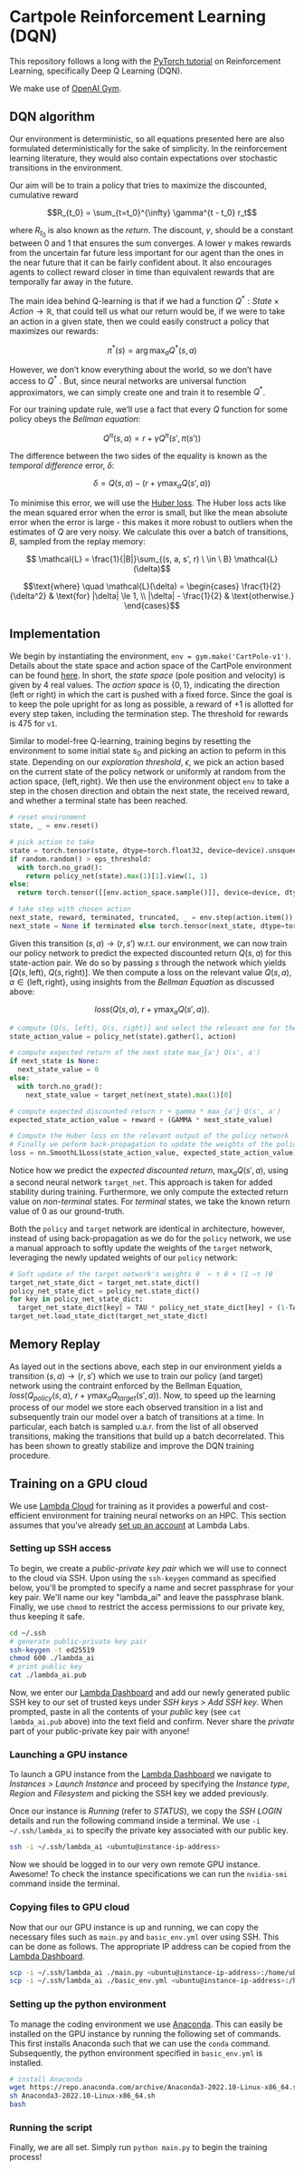 # Cartpole Reinforcement Learning (DQN)

This repository follows a long with the [PyTorch tutorial](https://pytorch.org/tutorials/intermediate/reinforcement_q_learning.html) on Reinforcement Learning, specifically Deep Q Learning (DQN).

We make use of [OpenAI Gym](https://gymnasium.farama.org/).

## DQN algorithm

Our environment is deterministic, so all equations presented here are also formulated deterministically for the sake of simplicity. In the reinforcement learning literature, they would also contain expectations over stochastic transitions in the environment.

Our aim will be to train a policy that tries to maximize the discounted, cumulative reward 

$$R_{t_0} = \sum_{t=t_0}^{\infty} \gamma^{t - t_0} r_t$$

where $R_{t_0}$ is also known as the *return*. The discount, $\gamma$, should be a constant between $0$ and $1$ that ensures the sum converges. A lower $\gamma$ makes rewards from the uncertain far future less important for our agent than the ones in the near future that it can be fairly confident about. It also encourages agents to collect reward closer in time than equivalent rewards that are temporally far away in the future.

The main idea behind Q-learning is that if we had a function $Q^*: State \times Action \rightarrow \mathbb{R}$, that could tell us what our return would be, if we were to take an action in a given state, then we could easily construct a policy that maximizes our rewards: 

$$\pi^*(s) = \arg\max_a Q^{\ast}(s, a)$$

However, we don’t know everything about the world, so we don’t have access to $Q^{\ast}$ . But, since neural networks are universal function approximators, we can simply create one and train it to resemble $Q^{\ast}$.

For our training update rule, we’ll use a fact that every $Q$ function for some policy obeys the *Bellman equation*:

$$Q^{\pi}(s, a) = r + \gamma Q^{\pi}(s', \pi(s'))$$

The difference between the two sides of the equality is known as the *temporal difference* error, $\delta$:

$$\delta = Q(s, a) - (r + \gamma \max_a Q(s', a))$$

To minimise this error, we will use the [Huber loss](https://en.wikipedia.org/wiki/Huber_loss). The Huber loss acts like the mean squared error when the error is small, but like the mean absolute error when the error is large - this makes it more robust to outliers when the estimates of $Q$ are very noisy. We calculate this over a batch of transitions, $B$, sampled from the replay memory:

$$
\mathcal{L} = \frac{1}{|B|}\sum_{(s, a, s', r) \ \in \ B} \mathcal{L}(\delta)$$

$$\text{where} \quad \mathcal{L}(\delta) = 
\begin{cases} 
  \frac{1}{2}{\delta^2} & \text{for} |\delta| \le 1, \\ 
  |\delta| - \frac{1}{2} & \text{otherwise.} 
\end{cases}
​$$


## Implementation

We begin by instantiating the environment, `env = gym.make('CartPole-v1')`. Details about the state space and action space of the CartPole environment can be found [here](https://gymnasium.farama.org/environments/classic_control/cart_pole/). In short, the *state space* (pole position and velocity) is given by 4 real values. The *action space* is $\{0, 1\}$, indicating the direction (left or right) in which the cart is pushed with a fixed force. Since the goal is to keep the pole upright for as long as possible, a reward of $+1$ is allotted for every step taken, including the termination step. The threshold for rewards is $475$ for `v1`.

Similar to model-free Q-learning, training begins by resetting the environment to some initial state $s_0$ and picking an action to peform in this state. Depending on our *exploration threshold*, $\epsilon$, we pick an action based on the current state of the policy network or uniformly at random from the action space, $\{\text{left}, \text{right}\}$. We then use the environment object `env` to take a step in the chosen direction and obtain the next state, the received reward, and whether a terminal state has been reached.

```python
# reset environment
state, _ = env.reset()

# pick action to take
state = torch.tensor(state, dtype=torch.float32, device=device).unsqueeze(0)
if random.random() > eps_threshold:
  with torch.no_grad():
    return policy_net(state).max(1)[1].view(1, 1)
else:
  return torch.tensor([[env.action_space.sample()]], device=device, dtype=torch.long)

# take step with chosen action
next_state, reward, terminated, truncated, _ = env.step(action.item())
next_state = None if terminated else torch.tensor(next_state, dtype=torch.float32, device=device).unsqueeze(0)
```

Given this transition $(s, a) \to (r, s')$ w.r.t. our environment, we can now train our policy network to predict the expected discounted return $Q(s, a)$ for this state-action pair. We do so by passing $s$ through the network which yields $[Q(s, \text{left})$, $Q(s, \text{right})]$. We then compute a loss on the relevant value $Q(s, a)$, $a \in \{\text{left}, \text{right}\}$, using insights from the *Bellman Equation* as discussed above:

$$loss(Q(s, a), \ r + \gamma \max_a Q(s', a)).$$

```python
# compute [Q(s, left), Q(s, right)] and select the relevant one for the performed action
state_action_value = policy_net(state).gather(1, action)

# compute expected return of the next state max_{a'} Q(s', a')
if next_state is None:
  next_state_value = 0
else:
  with torch.no_grad():
    next_state_value = target_net(next_state).max(1)[0]

# compute expected discounted return r + gamma * max_{a'} Q(s', a')
expected_state_action_value = reward + (GAMMA * next_state_value)

# Compute the Huber loss on the relevant output of the policy network
# Finally we peform back-propagation to update the weights of the policy_net (omitted here)
loss = nn.SmoothL1Loss(state_action_value, expected_state_action_value)

```

Notice how we predict the *expected discounted return*, $\max_a Q(s', a)$, using a second neural network `target_net`. This approach is taken for added stability during training. Furthermore, we only compute the extected return value on *non-terminal* states. For *terminal* states, we take the known return value of $0$ as our ground-truth.

Both the `policy` and `target` network are identical in architecture, however, instead of using back-propagation as we do for the `policy` network, we use a manual approach to softly update the weights of the `target` network, leveraging the newly updated weights of our `policy` network:

```python
# Soft update of the target network's weights θ′ ← τ θ + (1 −τ )θ′
target_net_state_dict = target_net.state_dict()
policy_net_state_dict = policy_net.state_dict()
for key in policy_net_state_dict:
  target_net_state_dict[key] = TAU * policy_net_state_dict[key] + (1-TAU) * target_net_state_dict[key]
target_net.load_state_dict(target_net_state_dict)
```

## Memory Replay

As layed out in the sections above, each step in our environment yields a transition $(s, a) \to (r, s')$ which we use to train our policy (and target) network using the contraint enforced by the Bellman Equation, $loss(Q_{policy}(s, a), \ r + \gamma \max_a Q_{target}(s', a))$. Now, to speed up the learning process of our model we store each observed transition in a list and subsequently train our model over a batch of transitions at a time. In particular, each batch is sampled u.a.r. from the list of all observed transitions, making the transitions that build up a batch decorrelated. This has been shown to greatly stabilize and improve the DQN training procedure.

## Training on a GPU cloud

We use [Lambda Cloud](https://lambdalabs.com/service/gpu-cloud) for training as it provides a powerful and cost-efficient environment for training neural networks on an HPC. This section assumes that you've already [set up an account](https://cloud.lambdalabs.com/sign-up) at Lambda Labs. 

### Setting up SSH access

To begin, we create a *public-private key pair* which we will use to connect to the cloud via SSH. Upon using the `ssh-keygen` command as specified below, you'll be prompted to specify a name and secret passphrase for your key pair. We'll name our key "lambda_ai" and leave the passphrase blank. Finally, we use `chmod` to restrict the access permissions to our private key, thus keeping it safe.

```bash
cd ~/.ssh
# generate public-private key pair
ssh-keygen -t ed25519
chmod 600 ./lambda_ai
# print public key 
cat ./lambda_ai.pub
```

Now, we enter our [Lambda Dashboard](https://cloud.lambdalabs.com/instances) and add our newly generated public SSH key to our set of trusted keys under *SSH keys > Add SSH key*. When prompted, paste in all the contents of your *public* key (see `cat lambda_ai.pub` above) into the text field and confirm. Never share the *private* part of your public-private key pair with anyone!


### Launching a GPU instance

To launch a GPU instance from the [Lambda Dashboard](https://cloud.lambdalabs.com/instances) we navigate to *Instances > Launch Instance* and proceed by specifying the *Instance type*, *Region* and *Filesystem* and picking the SSH key we added previously.

Once our instance is *Running* (refer to *STATUS*), we copy the *SSH LOGIN* details and run the following command inside a terminal. We use `-i ~/.ssh/lambda_ai` to specify the private key associated with our public key.

```bash
ssh -i ~/.ssh/lambda_ai <ubuntu@instance-ip-address>
```

Now we should be logged in to our very own remote GPU instance. Awesome! To check the instance specifications we can run the `nvidia-smi` command inside the terminal.


### Copying files to GPU cloud

Now that our our GPU instance is up and running, we can copy the necessary files such as `main.py` and `basic_env.yml` over using SSH. This can be done as follows. The appropriate IP address can be copied from the [Lambda Dashboard](https://cloud.lambdalabs.com/instances).

```bash
scp -i ~/.ssh/lambda_ai ./main.py <ubuntu@instance-ip-address>:/home/ubuntu
scp -i ~/.ssh/lambda_ai ./basic_env.yml <ubuntu@instance-ip-address>:/home/ubuntu
```


### Setting up the python environment

To manage the coding environment we use [Anaconda](www.anaconda.com). This can easily be installed on the GPU instance by running the following set of commands. This first installs Anaconda such that we can use the `conda` command. Subsequently, the python environment specified in `basic_env.yml` is installed.

```bash
# install Anaconda
wget https://repo.anaconda.com/archive/Anaconda3-2022.10-Linux-x86_64.sh
sh Anaconda3-2022.10-Linux-x86_64.sh
bash 
```

### Running the script

Finally, we are all set. Simply run `python main.py` to begin the training process!